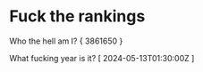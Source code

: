 # Fuck the rankings

Who the hell am I?
{ 3861650 }

What fucking year is it?
[ 2024-05-13T01:30:00Z ]

